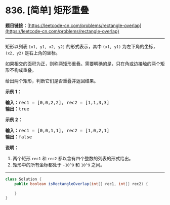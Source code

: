 # 836. [简单] 矩形重叠

**题目链接：**[https://leetcode-cn.com/problems/rectangle-overlap](https://leetcode-cn.com/problems/rectangle-overlap)

---

<div class="content__1Y2H">
 <div class="notranslate">
  <p>矩形以列表 <code>[x1, y1, x2, y2]</code> 的形式表示，其中 <code>(x1, y1)</code> 为左下角的坐标，<code>(x2, y2)</code> 是右上角的坐标。</p> 
  <p>如果相交的面积为正，则称两矩形重叠。需要明确的是，只在角或边接触的两个矩形不构成重叠。</p> 
  <p>给出两个矩形，判断它们是否重叠并返回结果。</p> 
  <p><strong>示例 1：</strong></p> 
  <pre class="language-text"><strong>输入：</strong>rec1 = [0,0,2,2], rec2 = [1,1,3,3]
<strong>输出：</strong>true
</pre> 
  <p><strong>示例 2：</strong></p> 
  <pre class="language-text"><strong>输入：</strong>rec1 = [0,0,1,1], rec2 = [1,0,2,1]
<strong>输出：</strong>false
</pre> 
  <p><strong>说明：</strong></p> 
  <ol> 
   <li>两个矩形 <code>rec1</code> 和 <code>rec2</code> 都以含有四个整数的列表的形式给出。</li> 
   <li>矩形中的所有坐标都处于 <code>-10^9</code> 和 <code>10^9</code> 之间。</li> 
  </ol> 
 </div>
</div>

---

```java
class Solution {
    public boolean isRectangleOverlap(int[] rec1, int[] rec2) {
        
    }
}
```